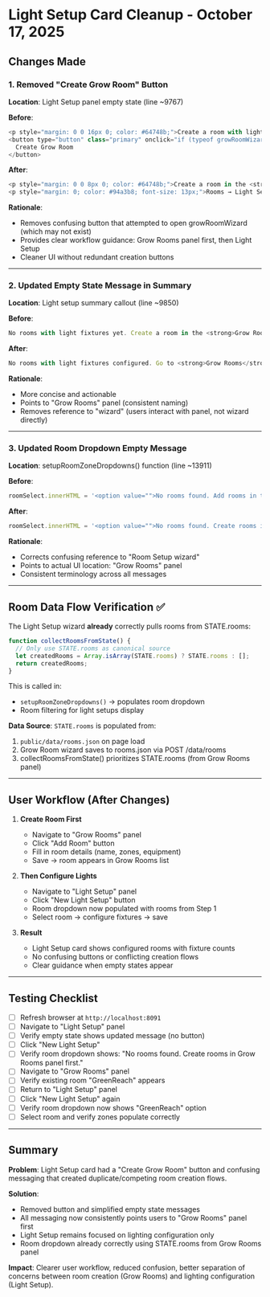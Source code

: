 # Light Setup Card Cleanup - October 17, 2025

## Changes Made

### 1. Removed "Create Grow Room" Button
**Location**: Light Setup panel empty state (line ~9767)

**Before**:
```javascript
<p style="margin: 0 0 16px 0; color: #64748b;">Create a room with light fixtures in the Grow Room wizard to see them here.</p>
<button type="button" class="primary" onclick="if (typeof growRoomWizard !== 'undefined') growRoomWizard.open()">
  Create Grow Room
</button>
```

**After**:
```javascript
<p style="margin: 0 0 8px 0; color: #64748b;">Create a room in the <strong>Grow Rooms</strong> panel, then return here to configure lighting.</p>
<p style="margin: 0; color: #94a3b8; font-size: 13px;">Rooms → Light Setup</p>
```

**Rationale**: 
- Removes confusing button that attempted to open growRoomWizard (which may not exist)
- Provides clear workflow guidance: Grow Rooms panel first, then Light Setup
- Cleaner UI without redundant creation buttons

---

### 2. Updated Empty State Message in Summary
**Location**: Light setup summary callout (line ~9850)

**Before**:
```javascript
No rooms with light fixtures yet. Create a room in the <strong>Grow Room</strong> wizard to get started.
```

**After**:
```javascript
No rooms with light fixtures configured. Go to <strong>Grow Rooms</strong> to create a room first.
```

**Rationale**:
- More concise and actionable
- Points to "Grow Rooms" panel (consistent naming)
- Removes reference to "wizard" (users interact with panel, not wizard directly)

---

### 3. Updated Room Dropdown Empty Message
**Location**: setupRoomZoneDropdowns() function (line ~13911)

**Before**:
```javascript
roomSelect.innerHTML = '<option value="">No rooms found. Add rooms in the Room Setup wizard.</option>';
```

**After**:
```javascript
roomSelect.innerHTML = '<option value="">No rooms found. Create rooms in Grow Rooms panel first.</option>';
```

**Rationale**:
- Corrects confusing reference to "Room Setup wizard" 
- Points to actual UI location: "Grow Rooms" panel
- Consistent terminology across all messages

---

## Room Data Flow Verification ✅

The Light Setup wizard **already** correctly pulls rooms from STATE.rooms:

```javascript
function collectRoomsFromState() {
  // Only use STATE.rooms as canonical source
  let createdRooms = Array.isArray(STATE.rooms) ? STATE.rooms : [];
  return createdRooms;
}
```

This is called in:
- `setupRoomZoneDropdowns()` → populates room dropdown
- Room filtering for light setups display

**Data Source**: `STATE.rooms` is populated from:
1. `public/data/rooms.json` on page load
2. Grow Room wizard saves to rooms.json via POST /data/rooms
3. collectRoomsFromState() prioritizes STATE.rooms (from Grow Rooms panel)

---

## User Workflow (After Changes)

1. **Create Room First**
   - Navigate to "Grow Rooms" panel
   - Click "Add Room" button
   - Fill in room details (name, zones, equipment)
   - Save → room appears in Grow Rooms list

2. **Then Configure Lights**
   - Navigate to "Light Setup" panel
   - Click "New Light Setup" button
   - Room dropdown now populated with rooms from Step 1
   - Select room → configure fixtures → save

3. **Result**
   - Light Setup card shows configured rooms with fixture counts
   - No confusing buttons or conflicting creation flows
   - Clear guidance when empty states appear

---

## Testing Checklist

- [ ] Refresh browser at `http://localhost:8091`
- [ ] Navigate to "Light Setup" panel
- [ ] Verify empty state shows updated message (no button)
- [ ] Click "New Light Setup"
- [ ] Verify room dropdown shows: "No rooms found. Create rooms in Grow Rooms panel first."
- [ ] Navigate to "Grow Rooms" panel
- [ ] Verify existing room "GreenReach" appears
- [ ] Return to "Light Setup" panel
- [ ] Click "New Light Setup" again
- [ ] Verify room dropdown now shows "GreenReach" option
- [ ] Select room and verify zones populate correctly

---

## Summary

**Problem**: Light Setup card had a "Create Grow Room" button and confusing messaging that created duplicate/competing room creation flows.

**Solution**: 
- Removed button and simplified empty state messages
- All messaging now consistently points users to "Grow Rooms" panel first
- Light Setup remains focused on lighting configuration only
- Room dropdown already correctly using STATE.rooms from Grow Rooms panel

**Impact**: Clearer user workflow, reduced confusion, better separation of concerns between room creation (Grow Rooms) and lighting configuration (Light Setup).
